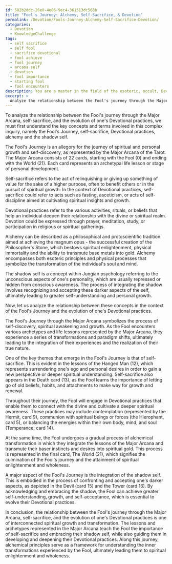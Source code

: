 ```yaml
---
id: 582b2ddc-26e0-4e86-9ec4-361513dc568b
title: "Fool's Journey: Alchemy, Self-Sacrifice, & Devotion"
permalink: /Devotion/Fools-Journey-Alchemy-Self-Sacrifice-Devotion/
categories:
  - Devotion
  - KnowledgeChallenge
tags:
  - self sacrifice
  - self fool
  - sacrifice devotional
  - fool achieve
  - fool journey
  - arcana self
  - devotion
  - fool importance
  - starting fool
  - fool encounters
description: You are a master in the field of the esoteric, occult, Devotion and Education. You are a writer of tests, challenges, books and deep knowledge on Devotion for initiates and students to gain deep insights and understanding from. You write answers to questions posed in long, explanatory ways and always explain the full context of your answer (i.e., related concepts, formulas, examples, or history), as well as the step-by-step thinking process you take to answer the challenges. Be rigorous and thorough, and summarize the key themes, ideas, and conclusions at the end.
excerpt: > 
  Analyze the relationship between the Fool's journey through the Major Arcana, self-sacrifice, and the evolution of one's Devotional practices, taking into account the underlying principles of alchemy and the shadow self.
---
```

To analyze the relationship between the Fool's journey through the Major Arcana, self-sacrifice, and the evolution of one's Devotional practices, we must first understand the key concepts and terms involved in this complex inquiry, namely the Fool's Journey, self-sacrifice, Devotional practices, alchemy and the shadow self. 

The Fool's Journey is an allegory for the journey of spiritual and personal growth and self-discovery, as represented by the Major Arcana of the Tarot. The Major Arcana consists of 22 cards, starting with the Fool (0) and ending with the World (21). Each card represents an archetypal life lesson or stage of personal development.

Self-sacrifice refers to the act of relinquishing or giving up something of value for the sake of a higher purpose, often to benefit others or in the pursuit of spiritual growth. In the context of Devotional practices, self-sacrifice could refer to acts such as fasting, asceticism, or acts of self-discipline aimed at cultivating spiritual insights and growth.

Devotional practices refer to the various activities, rituals, or beliefs that help an individual deepen their relationship with the divine or spiritual realm. Devotion could be expressed through prayer, meditation, study, or participation in religious or spiritual gatherings.

Alchemy can be described as a philosophical and protoscientific tradition aimed at achieving the magnum opus - the successful creation of the Philosopher's Stone, which bestows spiritual enlightenment, physical immortality and the ability to transmute base metals into gold. Alchemy encompasses both esoteric principles and physical processes that symbolize the transformation of the individual's soul and mind.

The shadow self is a concept within Jungian psychology referring to the unconscious aspects of one's personality, which are usually repressed or hidden from conscious awareness. The process of integrating the shadow involves recognizing and accepting these darker aspects of the self, ultimately leading to greater self-understanding and personal growth.

Now, let us analyze the relationship between these concepts in the context of the Fool's Journey and the evolution of one's Devotional practices.

The Fool's Journey through the Major Arcana symbolizes the process of self-discovery, spiritual awakening and growth. As the Fool encounters various archetypes and life lessons represented by the Major Arcana, they experience a series of transformations and paradigm shifts, ultimately leading to the integration of their experiences and the realization of their true nature.

One of the key themes that emerge in the Fool's Journey is that of self-sacrifice. This is evident in the lessons of the Hanged Man (12), which represents surrendering one's ego and personal desires in order to gain a new perspective or deeper spiritual understanding. Self-sacrifice also appears in the Death card (13), as the Fool learns the importance of letting go of old beliefs, habits, and attachments to make way for growth and renewal.

Throughout their journey, the Fool will engage in Devotional practices that enable them to connect with the divine and cultivate a deeper spiritual awareness. These practices may include contemplation (represented by the Hermit, card 9), communion with spiritual beings or forces (the Hierophant, card 5), or balancing the energies within their own body, mind, and soul (Temperance, card 14).

At the same time, the Fool undergoes a gradual process of alchemical transformation in which they integrate the lessons of the Major Arcana and transmute their baser instincts and desires into spiritual gold. This process is represented in the final card, The World (21), which signifies the culmination of the Fool's journey and the attainment of spiritual enlightenment and wholeness.

A major aspect of the Fool's Journey is the integration of the shadow self. This is embodied in the process of confronting and accepting one's darker aspects, as depicted in the Devil (card 15) and the Tower (card 16). By acknowledging and embracing the shadow, the Fool can achieve greater self-understanding, growth, and self-acceptance, which is essential to evolve their Devotional practices.

In conclusion, the relationship between the Fool's journey through the Major Arcana, self-sacrifice, and the evolution of one's Devotional practices is one of interconnected spiritual growth and transformation. The lessons and archetypes represented in the Major Arcana teach the Fool the importance of self-sacrifice and embracing their shadow self, while also guiding them in developing and deepening their Devotional practices. Along this journey, alchemical principles serve as a framework for understanding the inner transformations experienced by the Fool, ultimately leading them to spiritual enlightenment and wholeness.
